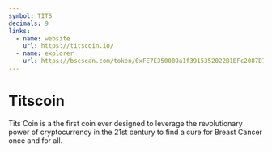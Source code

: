 ```yaml
---
symbol: TITS
decimals: 9
links:
  - name: website
    url: https://titscoin.io/
  - name: explorer
    url: https://bscscan.com/token/0xFE7E350009a1f3915352022B1BFc2087D7B1D1CD
---
```


# Titscoin

Tits Coin is a the first coin ever designed to leverage the revolutionary power of cryptocurrency in the 21st century to find a cure for Breast Cancer once and for all.
